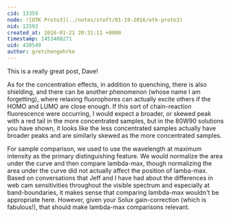 ```yaml
---
cid: 13359
node: ![OTK Proto3](../notes/stoft/01-19-2016/otk-proto3)
nid: 12593
created_at: 2016-01-21 20:31:11 +0000
timestamp: 1453408271
uid: 430549
author: gretchengehrke
---
```


This is a really great post, Dave! 

As for the concentration effects, in addition to quenching, there is also shielding, and there can be another phenomenon (whose name I am forgetting), where relaxing fluorophores can actually excite others if the HOMO and LUMO are close enough. If this sort of chain-reaction fluorescence were occurring, I would expect a broader, or skewed peak with a red tail in the more concentrated samples, but in the 80W90 solutions you have shown, it looks like the less concentrated samples actually have broader peaks and are similarly skewed as the more concentrated samples. 

For sample comparison, we used to use the wavelength at maximum intensity as the primary distinguishing feature. We would normalize the area under the curve and then compare lambda-max, though normalizing the area under the curve did not actually affect the position of lamba-max. Based on conversations that Jeff and I have had about the differences in web cam sensitivities throughout the visible spectrum and especially at band-boundaries, it makes sense that comparing lambda-max wouldn't be appropriate here. However, given your Solux gain-correction (which is fabulous!), that should make lambda-max comparisons relevant. 